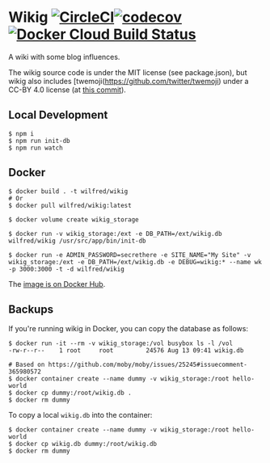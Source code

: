 # Wikig [![CircleCI](https://circleci.com/gh/Wilfred/wikig.svg?style=svg)](https://circleci.com/gh/Wilfred/wikig)[![codecov](https://codecov.io/gh/Wilfred/wikig/branch/master/graph/badge.svg)](https://codecov.io/gh/Wilfred/wikig)[![Docker Cloud Build Status](https://img.shields.io/docker/cloud/build/wilfred/wikig.svg)](https://hub.docker.com/r/wilfred/wikig)

A wiki with some blog influences.

The wikig source code is under the MIT license (see package.json), but
wikig also includes [twemoji(https://github.com/twitter/twemoji) under
a CC-BY 4.0 license (at [this
commit](https://github.com/twitter/twemoji/commit/2ad9f87b730cb1466c1accbf4d08606447271d9b)).

## Local Development

```
$ npm i
$ npm run init-db
$ npm run watch
```

## Docker

```
$ docker build . -t wilfred/wikig
# Or
$ docker pull wilfred/wikig:latest

$ docker volume create wikig_storage

$ docker run -v wikig_storage:/ext -e DB_PATH=/ext/wikig.db wilfred/wikig /usr/src/app/bin/init-db

$ docker run -e ADMIN_PASSWORD=secrethere -e SITE_NAME="My Site" -v wikig_storage:/ext -e DB_PATH=/ext/wikig.db -e DEBUG=wikig:* --name wk -p 3000:3000 -t -d wilfred/wikig
```

The [image is on Docker
Hub](https://hub.docker.com/r/wilfred/wikig).

## Backups

If you're running wikig in Docker, you can copy the database as
follows:

```
$ docker run -it --rm -v wikig_storage:/vol busybox ls -l /vol
-rw-r--r--    1 root     root         24576 Aug 13 09:41 wikig.db

# Based on https://github.com/moby/moby/issues/25245#issuecomment-365980572
$ docker container create --name dummy -v wikig_storage:/root hello-world
$ docker cp dummy:/root/wikig.db .
$ docker rm dummy
```

To copy a local `wikig.db` into the container:

```
$ docker container create --name dummy -v wikig_storage:/root hello-world
$ docker cp wikig.db dummy:/root/wikig.db
$ docker rm dummy
```

